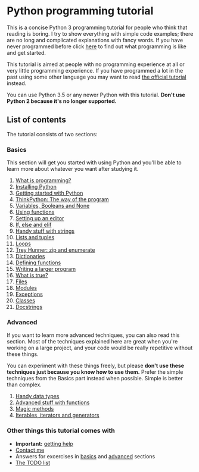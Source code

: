 # Python programming tutorial

This is a concise Python 3 programming tutorial for people who think
that reading is boring. I try to show everything with simple code
examples; there are no long and complicated explanations with fancy
words. If you have never programmed before click
[here](basics/what-is-programming.md) to find out what programming is
like and get started.

This tutorial is aimed at people with no programming experience at all
or very little programming experience. If you have programmed a lot in
the past using some other language you may want to read [the official
tutorial](https://docs.python.org/3/tutorial/) instead.

You can use Python 3.5 or any newer Python with this tutorial. **Don't
use Python 2 because it's no longer supported.**

## List of contents

The tutorial consists of two sections:

### Basics

This section will get you started with using Python and you'll be able
to learn more about whatever you want after studying it.

1. [What is programming?](https://github.com/Ashleshk/Python-Program-Codes/blob/master/Basics/what-is-programming.md)
2. [Installing Python](https://github.com/Ashleshk/Python-Program-Codes/blob/master/Basics/installing-python.md)
3. [Getting started with Python](https://github.com/Ashleshk/Python-Program-Codes/blob/master/Basics/getting-started.md)
4. [ThinkPython: The way of the program](https://github.com/Ashleshk/Python-Program-Codes/blob/master/Basics/the-way-of-the-program.md)
5. [Variables, Booleans and None](https://github.com/Ashleshk/Python-Program-Codes/blob/master/Basics/variables.md)
6. [Using functions](https://github.com/Ashleshk/Python-Program-Codes/blob/master/Basics/using-functions.md)
7. [Setting up an editor](https://github.com/Ashleshk/Python-Program-Codes/blob/master/Basics/editor-setup.md)
8. [If, else and elif](https://github.com/Ashleshk/Python-Program-Codes/blob/master/Basics/if.md)
9. [Handy stuff with strings](https://github.com/Ashleshk/Python-Program-Codes/blob/master/Basics/handy-stuff-strings.md)
10. [Lists and tuples](https://github.com/Ashleshk/Python-Program-Codes/blob/master/Basics/lists-and-tuples.mdd)
11. [Loops](https://github.com/Ashleshk/Python-Program-Codes/blob/master/Basics/loops.md)
12. [Trey Hunner: zip and enumerate](https://github.com/Ashleshk/Python-Program-Codes/blob/master/Basics/trey-hunner-zip-and-enumerate.md)
13. [Dictionaries](https://github.com/Ashleshk/Python-Program-Codes/blob/master/Basics/dicts.md)
14. [Defining functions](https://github.com/Ashleshk/Python-Program-Codes/blob/master/Basics/defining-functions.md)
15. [Writing a larger program](https://github.com/Ashleshk/Python-Program-Codes/blob/master/Basics/larger-program.md)
16. [What is true?](https://github.com/Ashleshk/Python-Program-Codes/blob/master/Basics/what-is-true.md)
17. [Files](https://github.com/Ashleshk/Python-Program-Codes/blob/master/Basics/files.md)
18. [Modules](https://github.com/Ashleshk/Python-Program-Codes/blob/master/Basics/modules.md)
19. [Exceptions](https://github.com/Ashleshk/Python-Program-Codes/blob/master/Basics/exceptions.md)
20. [Classes](https://github.com/Ashleshk/Python-Program-Codes/blob/master/Basics/classes.md)
21. [Docstrings](https://github.com/Ashleshk/Python-Program-Codes/blob/master/Basics/docstrings.md)


### Advanced

If you want to learn more advanced techniques, you can also read this
section. Most of the techniques explained here are great when you're
working on a large project, and your code would be really repetitive
without these things.

You can experiment with these things freely, but please **don't use these
techniques just because you know how to use them.** Prefer the simple
techniques from the Basics part instead when possible. Simple is better
than complex.

1. [Handy data types](https://github.com/Ashleshk/Python-Program-Codes/blob/master/advanced/datatypes.md)
2. [Advanced stuff with functions](https://github.com/Ashleshk/Python-Program-Codes/blob/master/advanced/functions.md)
3. [Magic methods](https://github.com/Ashleshk/Python-Program-Codes/blob/master/advanced/magicmethods.md)
4. [Iterables, iterators and generators](https://github.com/Ashleshk/Python-Program-Codes/blob/master/advanced/iters.md)

### Other things this tutorial comes with

- **Important:** [getting help](https://github.com/Ashleshk/Python-Program-Codes/blob/master/getting-help.md)
- [Contact me](https://github.com/Ashleshk/Python-Program-Codes/blob/master/contact-me.md)
- Answers for excercises in [basics](https://github.com/Ashleshk/Python-Program-Codes/tree/master/Basics) and
    [advanced](advanced/answers.md) sections
- [The TODO list](TODO.md)